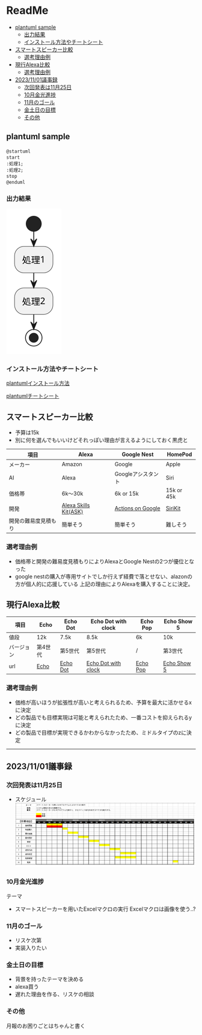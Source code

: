 # ReadMe

<!-- @import "[TOC]" {cmd="toc" depthFrom=2 depthTo=3 orderedList=false} -->

<!-- code_chunk_output -->

- [plantuml sample](#plantuml-sample)
  - [出力結果](#出力結果)
  - [インストール方法やチートシート](#インストール方法やチートシート)
- [スマートスピーカー比較](#スマートスピーカー比較)
  - [選考理由例](#選考理由例)
- [現行Alexa比較](#現行alexa比較)
  - [選考理由例](#選考理由例-1)
- [2023/11/01議事録](#20231101議事録)
  - [次回発表は11月25日](#次回発表は11月25日)
  - [10月金光進捗](#10月金光進捗)
  - [11月のゴール](#11月のゴール)
  - [金土日の目標](#金土日の目標)
  - [その他](#その他)

<!-- /code_chunk_output -->


## plantuml sample
``` plantuml
@startuml
start
:処理1;
:処理2;
stop
@enduml
```

### 出力結果

![sample](out/README/README.svg)

### インストール方法やチートシート
[plantumlインストール方法](https://qiita.com/couzie/items/9dedb834c5aff09ea7b2)


[plantumlチートシート](https://qiita.com/ogomr/items/0b5c4de7f38fd1482a48)


## スマートスピーカー比較

* 予算は15k
* 別に何を選んでもいいけどそれっぽい理由が言えるようにしておく黒虎と

|項目|Alexa|Google Nest|HomePod|
|---|---|---|---|
|メーカー|Amazon|Google|Apple|
|AI|Alexa|Googleアシスタント|Siri|
|価格帯|6k～30k|6k or 15k|15k or 45k|
|開発|[Alexa Skills Kit(ASK)](https://developer.amazon.com/ja-JP/alexa/alexa-skills-kit)|[Actions on Google](https://developers.google.com/assistant/smarthome/overview?hl=ja)|[SiriKit](https://learn.microsoft.com/ja-jp/xamarin/ios/platform/sirikit/understanding-sirikit)|
|開発の難易度見積もり|簡単そう|簡単そう|難しそう|

### 選考理由例

* 価格帯と開発の難易度見積もりによりAlexaとGoogle Nestの2つが優位となった
* google nestの購入が専用サイトでしか行えず経費で落とせない、alazonの方が個人的に応援している
上記の理由によりAlexaを購入することに決定。

## 現行Alexa比較

|項目|Echo|Echo Dot|Echo Dot with clock|Echo Pop|Echo Show 5|
|---|---|---|---|---|---|
|値段|12k|7.5k|8.5k|6k|10k|
|バージョン|第4世代|第5世代|第5世代|/|第3世代|
|url|[Echo](https://www.amazon.co.jp/Echo-%E3%82%A8%E3%82%B3%E3%83%BC-%E7%AC%AC4%E4%B8%96%E4%BB%A3-%E3%82%B9%E3%83%9E%E3%83%BC%E3%83%88%E3%82%B9%E3%83%94%E3%83%BC%E3%82%AB%E3%83%BC-with-Alexa-%E3%83%81%E3%83%A3%E3%82%B3%E3%83%BC%E3%83%AB/dp/B085G2227B/ref=sr_1_2?keywords=echo&qid=1697125311&sr=8-2)|[Echo Dot](https://www.amazon.co.jp/Echo-Dot-%E3%82%A8%E3%82%B3%E3%83%BC%E3%83%89%E3%83%83%E3%83%88-%E7%AC%AC5%E4%B8%96%E4%BB%A3-Alexa-%E3%82%BB%E3%83%B3%E3%82%B5%E3%83%BC%E6%90%AD%E8%BC%89-%E9%AE%AE%E3%82%84%E3%81%8B%E3%81%AA%E3%82%B5%E3%82%A6%E3%83%B3%E3%83%89-%E3%83%81%E3%83%A3%E3%82%B3%E3%83%BC%E3%83%AB/dp/B09B8SZLLG/ref=sr_1_6?keywords=echo&qid=1697125311&sr=8-6)|[Echo Dot with clock](https://www.amazon.co.jp/Echo-Dot-with-clock-%E3%82%A8%E3%82%B3%E3%83%BC%E3%83%89%E3%83%83%E3%83%88%E3%82%A6%E3%82%A3%E3%82%BA%E3%82%AF%E3%83%AD%E3%83%83%E3%82%AF-%E7%AC%AC5%E4%B8%96%E4%BB%A3-%E6%99%82%E8%A8%88%E4%BB%98%E3%81%8D%E3%82%B9%E3%83%9E%E3%83%BC%E3%83%88%E3%82%B9%E3%83%94%E3%83%BC%E3%82%AB%E3%83%BC-with-Alexa-%E3%82%AF%E3%83%A9%E3%82%A6%E3%83%89%E3%83%96%E3%83%AB%E3%83%BC/dp/B09B8RXYM3/ref=sr_1_1?keywords=echo&qid=1697125311&sr=8-1)|[Echo Pop](https://www.amazon.co.jp/Echo-Pop-%E3%82%A8%E3%82%B3%E3%83%BC%E3%83%9D%E3%83%83%E3%83%97-%E3%82%B3%E3%83%B3%E3%83%91%E3%82%AF%E3%83%88%E3%82%B9%E3%83%9E%E3%83%BC%E3%83%88%E3%82%B9%E3%83%94%E3%83%BC%E3%82%AB%E3%83%BC-with-Alexa-%E3%83%81%E3%83%A3%E3%82%B3%E3%83%BC%E3%83%AB/dp/B09WX3PJ3X)|[Echo Show 5](https://www.amazon.co.jp/Echo-Show-5-%E3%82%A8%E3%82%B3%E3%83%BC%E3%82%B7%E3%83%A7%E3%83%BC5-%E7%AC%AC3%E4%B8%96%E4%BB%A3-%E3%82%B9%E3%83%9E%E3%83%BC%E3%83%88%E3%83%87%E3%82%A3%E3%82%B9%E3%83%97%E3%83%AC%E3%82%A4-with-Alexa-%E3%82%AF%E3%83%A9%E3%82%A6%E3%83%89%E3%83%96%E3%83%AB%E3%83%BC/dp/B09B2T3QBN/ref=sr_1_4?keywords=echo&qid=1697125311&sr=8-4)|

### 選考理由例
* 価格が高いほうが拡張性が高いと考えられるため、予算を最大に活かせるxに決定
* どの製品でも目標実現は可能と考えられたため、一番コストを抑えられるyに決定
* どの製品で目標が実現できるかわからなかったため、ミドルタイプのzに決定

---

## 2023/11/01議事録

### 次回発表は11月25日
* スケジュール
![](out/schedule.png)

### 10月金光進捗
 テーマ
* スマートスピーカーを用いたExcelマクロの実行
Excelマクロは画像を使う..?

### 11月のゴール
* リスケ次第
* 実装入りたい

### 金土日の目標
* 背景を持ったテーマを決める
* alexa買う
* 遅れた理由を作る、リスケの相談

### その他
月報のお困りごとはちゃんと書く
